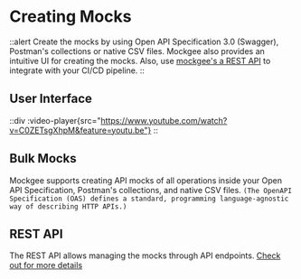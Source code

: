 # Creating Mocks

::alert
Create the mocks by using Open API Specification 3.0 (Swagger), Postman's collections or native CSV files. Mockgee also provides an intuitive UI for creating the mocks. Also, use [mockgee's a REST API](/api/rest-api) to integrate with your CI/CD pipeline.
::

## User Interface
::div
  :video-player{src="https://www.youtube.com/watch?v=C0ZETsgXhpM&feature=youtu.be"}
::


## Bulk Mocks

Mockgee supports creating API mocks of all operations inside your Open API Specification, Postman's collections, and native CSV files. `(The OpenAPI Specification (OAS) defines a standard, programming language-agnostic way of describing HTTP APIs.)`



## REST API

The REST API allows managing the mocks through API endpoints. [Check out for more details](/api/rest-api)